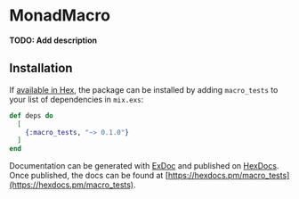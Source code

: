 # MonadMacro

**TODO: Add description**

## Installation

If [available in Hex](https://hex.pm/docs/publish), the package can be installed
by adding `macro_tests` to your list of dependencies in `mix.exs`:

```elixir
def deps do
  [
    {:macro_tests, "~> 0.1.0"}
  ]
end
```

Documentation can be generated with [ExDoc](https://github.com/elixir-lang/ex_doc)
and published on [HexDocs](https://hexdocs.pm). Once published, the docs can
be found at [https://hexdocs.pm/macro_tests](https://hexdocs.pm/macro_tests).

